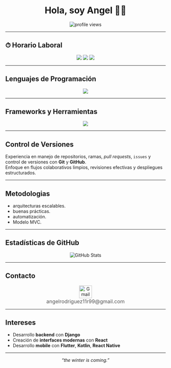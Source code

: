 <h1 align="center">Hola, soy Angel 👨‍💻</h1>

<p align="center">
  <img src="https://komarev.com/ghpvc/?username=Angel11R99&style=for-the-badge&color=blueviolet" alt="profile views" />
</p>

---

## ⏱ Horario Laboral
<p align="center">
  <img src="https://img.shields.io/badge/Lun%20a%20Jue-9%20AM%20–%206%20PM-blue?style=for-the-badge" />
  <img src="https://img.shields.io/badge/Viernes-9%20AM%20–%205%20PM-blueviolet?style=for-the-badge" />
  <img src="https://img.shields.io/badge/UTC--4-República%20Dominicana-lightgrey?style=for-the-badge" />
</p>

---

## Lenguajes de Programación
<p align="center">
  <img src="https://skillicons.dev/icons?i=cpp,html,css,js,python,php,mysql" />
</p>

---

## Frameworks y Herramientas
<p align="center">
  <img src="https://skillicons.dev/icons?i=laravel,bootstrap,react,tailwind,git,github,vscode" />
</p>

---

## Control de Versiones
Experiencia en manejo de repositorios, ramas, *pull requests*, `issues` y control de versiones con **Git** y **GitHub**.  
Enfoque en flujos colaborativos limpios, revisiones efectivas y despliegues estructurados.

---

## Metodologias
- arquitecturas escalables.
- buenas prácticas.
- automatización.
-  Modelo MVC.
---

## Estadísticas de GitHub
<p align="center">
  <img src="https://github-readme-stats.vercel.app/api?username=Angel11R99&show_icons=true&theme=dracula&hide_border=true" alt="GitHub Stats" />
  <!-- <img src="https://github-readme-stats.vercel.app/api/top-langs/?username=Angel11R99&layout=compact&theme=dracula&hide_border=true" alt="Top Languages" /> -->
</p>

---

## Contacto
<p align="center">
  <a href="mailto:angelrodriguez11r99@gmail.com" style="text-decoration:none;">
    <img src="https://img.icons8.com/color/48/000000/gmail-new.png" alt="Gmail" width="40" height="40" />
  </a>
  <br/>
  <a href="mailto:angelrodriguez11r99@gmail.com" style="font-size:16px; color:#555; text-decoration:none;">
    angelrodriguez11r99@gmail.com
  </a>
</p>

---

## Intereses
- Desarrollo **backend** con **Django**  
- Creación de **interfaces modernas** con **React**  
- Desarrollo **mobile** con **Flutter**, **Kotlin**, **React Native** 

---

<p align="center"><i>“the winter is coming.”</i></p>
